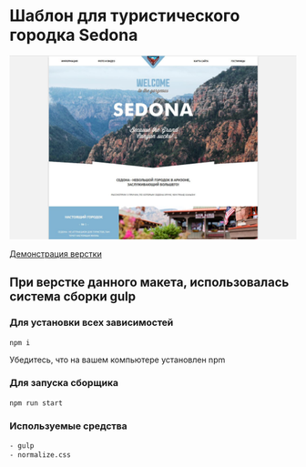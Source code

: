# Шаблон для туристического городка Sedona

![](layout/cover.JPG)

[Демонстрация верстки](https://heknt90.github.io/Sedona/)

## При верстке данного макета, использовалась система сборки gulp

### Для установки всех зависимостей

    npm i

Убедитесь, что на вашем компьютере установлен npm

### Для запуска сборщика

    npm run start

### Используемые средства

    - gulp
    - normalize.css
